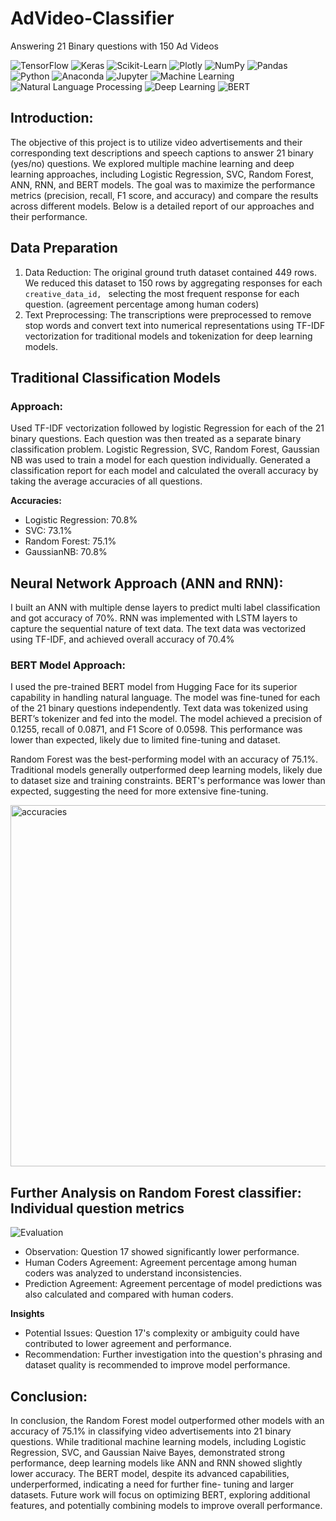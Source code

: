 # AdVideo-Classifier
Answering 21 Binary questions with 150 Ad Videos

![TensorFlow](https://img.shields.io/badge/TensorFlow-FF6F00?style=for-the-badge&logo=tensorflow&logoColor=white)
![Keras](https://img.shields.io/badge/Keras-D00000?style=for-the-badge&logo=keras&logoColor=white)
![Scikit-Learn](https://img.shields.io/badge/Scikit--Learn-F7931E?style=for-the-badge&logo=scikit-learn&logoColor=white)
![Plotly](https://img.shields.io/badge/Plotly-3F4F75?style=for-the-badge&logo=plotly&logoColor=white)
![NumPy](https://img.shields.io/badge/NumPy-013243?style=for-the-badge&logo=numpy&logoColor=white)
![Pandas](https://img.shields.io/badge/Pandas-150458?style=for-the-badge&logo=pandas&logoColor=white)
![Python](https://img.shields.io/badge/Python-3776AB?style=for-the-badge&logo=python&logoColor=white)
![Anaconda](https://img.shields.io/badge/Anaconda-44A833?style=for-the-badge&logo=anaconda&logoColor=white)
![Jupyter](https://img.shields.io/badge/Jupyter-F37626?style=for-the-badge&logo=jupyter&logoColor=white)
![Machine Learning](https://img.shields.io/badge/Machine_Learning-0078D4?style=for-the-badge&logo=machine-learning&logoColor=white)
![Natural Language Processing](https://img.shields.io/badge/Natural_Language_Processing-008080?style=for-the-badge&logo=natural-language-processing&logoColor=white)
![Deep Learning](https://img.shields.io/badge/Deep_Learning-FF5733?style=for-the-badge&logo=deep-learning&logoColor=white)
![BERT](https://img.shields.io/badge/BERT-0096FF?style=for-the-badge&logo=bert&logoColor=white)



## Introduction:
The objective of this project is to utilize video advertisements and their corresponding text descriptions and speech captions to answer 21 binary (yes/no) questions. We explored multiple machine learning and deep learning approaches, including Logistic Regression, SVC, Random Forest, ANN, RNN, and BERT models. The goal was to maximize the performance metrics (precision, recall, F1 score, and accuracy) and compare the results across different models. Below is a detailed report of our approaches and their performance.

## Data Preparation
1. Data Reduction: The original ground truth dataset contained 449 rows. We reduced this dataset to 150 rows by aggregating responses for each `creative_data_id, ` selecting the most frequent response for each question. (agreement percentage among human coders)
2. Text Preprocessing: The transcriptions were preprocessed to remove stop words and convert text into numerical representations using TF-IDF vectorization for traditional models and tokenization for deep learning models.

## Traditional Classification Models
### Approach: 
Used TF-IDF vectorization followed by logistic Regression for each of the 21 binary questions. Each question was then treated as a separate binary classification problem. Logistic Regression, SVC, Random Forest, Gaussian NB was used to train a model for each question individually. Generated a classification report for each model and calculated the overall accuracy by taking the average accuracies of all questions.

**Accuracies:**
- Logistic Regression: 70.8%
- SVC: 73.1%
- Random Forest: 75.1%
- GaussianNB: 70.8%
  
## Neural Network Approach (ANN and RNN):
I built an ANN with multiple dense layers to predict multi label classification and got accuracy of 70%. RNN was implemented with LSTM layers to capture the sequential nature of text data. The text data was vectorized using TF-IDF, and achieved overall accuracy of 70.4%

### BERT Model Approach:
I used the pre-trained BERT model from Hugging Face for its superior capability in handling natural language. The model was fine-tuned for each of the 21 binary questions independently. Text data was tokenized using BERT’s tokenizer and fed into the model. The model achieved a precision of 0.1255, recall of 0.0871, and F1 Score of 0.0598. This performance was lower than expected, likely due to limited fine-tuning and dataset.

Random Forest was the best-performing model with an accuracy of 75.1%. Traditional models generally outperformed deep learning models, likely due to dataset size and training constraints. BERT's performance was lower than expected, suggesting the need for more extensive fine-tuning.

<img width="578" alt="accuracies" src="https://github.com/user-attachments/assets/c9e7d098-3128-412f-bb16-485af820fd0c">

## Further Analysis on Random Forest classifier: Individual question metrics

![Evaluation](https://github.com/user-attachments/assets/08e7d8b7-e168-47e1-95d3-dcdc24ff1835)

  
- Observation: Question 17 showed significantly lower performance.
- Human Coders Agreement: Agreement percentage among human coders was analyzed to understand inconsistencies.
- Prediction Agreement: Agreement percentage of model predictions was also calculated and compared with human coders.

**Insights**
- Potential Issues: Question 17's complexity or ambiguity could have contributed to lower agreement and performance.
- Recommendation: Further investigation into the question's phrasing and dataset quality is recommended to improve model performance.
  
## Conclusion:
In conclusion, the Random Forest model outperformed other models with an accuracy of 75.1% in classifying video advertisements into 21 binary questions. While traditional machine learning models, including Logistic Regression, SVC, and Gaussian Naive Bayes, demonstrated strong performance, deep learning models like ANN and RNN showed slightly lower accuracy. The BERT model, despite its advanced capabilities, underperformed, indicating a need for further fine- tuning and larger datasets. Future work will focus on optimizing BERT, exploring additional features, and potentially combining models to improve overall performance.
